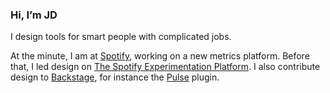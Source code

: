 <!---
- 👋 Hi, I’m @jdwelch
- 👀 I’m interested in ...
- 🌱 I’m currently learning ...
- 💞️ I’m looking to collaborate on ...
- 📫 How to reach me ...

jdwelch/jdwelch is a ✨ special ✨ repository because its `README.md` (this file) appears on your GitHub profile.
You can click the Preview link to take a look at your changes.
--->

### Hi, I&rsquo;m JD 

I design tools for smart people with complicated jobs.

At the minute, I am at [Spotify](https://github.com/spotify), working on a new metrics platform. Before that, I led design on [The Spotify Experimentation Platform](https://engineering.atspotify.com/2020/10/spotifys-new-experimentation-platform-part-1/). I also contribute design to [Backstage](https://backstage.io), for instance the [Pulse](https://backstage.spotify.com/plugins/pulse/) plugin.
